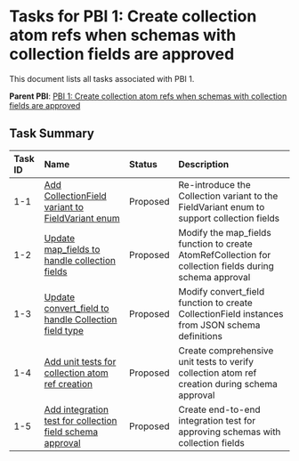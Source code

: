 # Tasks for PBI 1: Create collection atom refs when schemas with collection fields are approved

This document lists all tasks associated with PBI 1.

**Parent PBI**: [PBI 1: Create collection atom refs when schemas with collection fields are approved](./prd.md)

## Task Summary

| Task ID | Name | Status | Description |
| :------ | :--- | :----- | :---------- |
| 1-1 | [Add CollectionField variant to FieldVariant enum](./1-1.md) | Proposed | Re-introduce the Collection variant to the FieldVariant enum to support collection fields |
| 1-2 | [Update map_fields to handle collection fields](./1-2.md) | Proposed | Modify the map_fields function to create AtomRefCollection for collection fields during schema approval |
| 1-3 | [Update convert_field to handle Collection field type](./1-3.md) | Proposed | Modify convert_field function to create CollectionField instances from JSON schema definitions |
| 1-4 | [Add unit tests for collection atom ref creation](./1-4.md) | Proposed | Create comprehensive unit tests to verify collection atom ref creation during schema approval |
| 1-5 | [Add integration test for collection field schema approval](./1-5.md) | Proposed | Create end-to-end integration test for approving schemas with collection fields |